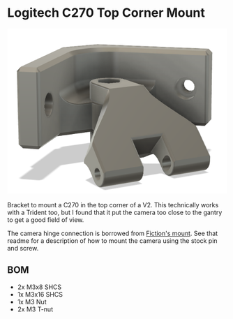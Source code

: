 # Logitech C270 Top Corner Mount

![](Images/image1.png)

Bracket to mount a C270 in the top corner of a V2.
This technically works with a Trident too, but I found that it put the camera too close to the gantry to get a good field of view.

The camera hinge connection is borrowed from [Fiction's mount](https://github.com/VoronDesign/VoronUsers/tree/master/printer_mods/Fiction/C270_mount).
See that readme for a description of how to mount the camera using the stock pin and screw.

## BOM

- 2x M3x8 SHCS
- 1x M3x16 SHCS
- 1x M3 Nut
- 2x M3 T-nut